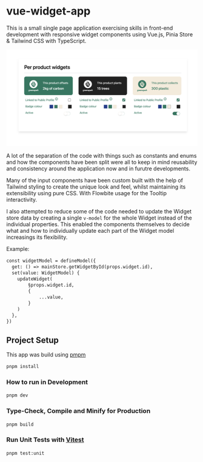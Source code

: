 # vue-widget-app

This is a small single page application exercising skills in front-end development with responsive widget components using Vue.js, Pinia Store & Tailwind CSS with TypeScript.

![plot](./src/assets/app_screenshot.png)

A lot of the separation of the code with things such as constants and enums and how the components have been split were all to keep in mind reusability and consistency around the application now and in furutre developments.

Many of the input components have been custom built with the help of Tailwind styling to create the unique look and feel, whilst maintaining its extensibility using pure CSS. With Flowbite usage for the Tooltip interactivity.

I also attempted to reduce some of the code needed to update the Widget store data by creating a single `v-model` for the whole Widget instead of the individual properties. This enabled the components themselves to decide what and how to individually update each part of the Widget model increasings its flexibility.

Example:

```
const widgetModel = defineModel({
  get: () => mainStore.getWidgetById(props.widget.id),
  set(value: WidgetModel) {
    updateWidget(
        §props.widget.id,
        {
            ...value,
        }
    )
  },
})
```

## Project Setup

This app was build using [pmpm](https://pnpm.io/)

```sh
pnpm install
```

### How to run in Development

```sh
pnpm dev
```

### Type-Check, Compile and Minify for Production

```sh
pnpm build
```

### Run Unit Tests with [Vitest](https://vitest.dev/)

```sh
pnpm test:unit
```
